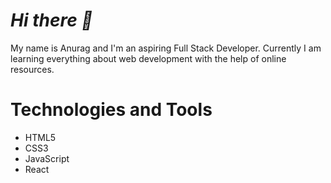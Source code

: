 <h1><em>Hi there 👋</em></h1>

<!--
**anuragrik/anuragrik** is a ✨ _special_ ✨ repository because its `README.md` (this file) appears on your GitHub profile.

Here are some ideas to get you started:

- 🔭 I’m currently working on ...
- 🌱 I’m currently learning ...
- 👯 I’m looking to collaborate on ...
- 🤔 I’m looking for help with ...
- 💬 Ask me about ...
- 📫 How to reach me: ...
- 😄 Pronouns: ...
- ⚡ Fun fact: ...
-->

My name is Anurag and I'm an aspiring Full Stack Developer. Currently I am learning everything about web development with the help of online resources.

<h1>Technologies and Tools</h1>
<ul>
<li>HTML5</li>
<li>CSS3</li>
<li>JavaScript</li>
<li>React</li>
</ul>

